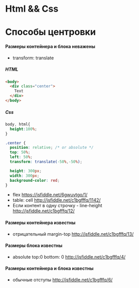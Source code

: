 # Html && Css

# Способы центровки
#### Размеры контейнера и блока неважены
* transform: translate

##### HTML
```html
<body>
  <div class="center">
    Text
  </div>
</body>
```

##### Css
```css
body, html{
  height:100%;
}

.center {
  position: relative; /* or absolute */
  top: 50%;
  left: 50%;
  transform: translate(-50%,-50%);

  height: 300px;
  width: 300px;
  background-color: red;
}
```

* flex  https://jsfiddle.net/6gwuvtgo/1/
* table: cell http://jsfiddle.net/c1bgfffq/1142/
* Если контент в одну строчку - line-height http://jsfiddle.net/c1bgfffq/12/

#### Размеры контейнера известны
* отрицательный margin-top http://jsfiddle.net/c1bgfffq/13/

#### Размеры блока известны
* absolute top:0 bottom: 0 http://jsfiddle.net/c1bgfffq/4/

#### Размеры контейнера и блока известны
* обычные отступы  http://jsfiddle.net/c1bgfffq/6/